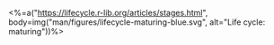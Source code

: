 <%=a("https://lifecycle.r-lib.org/articles/stages.html", body=img("man/figures/lifecycle-maturing-blue.svg", alt="Life cycle: maturing"))%>
